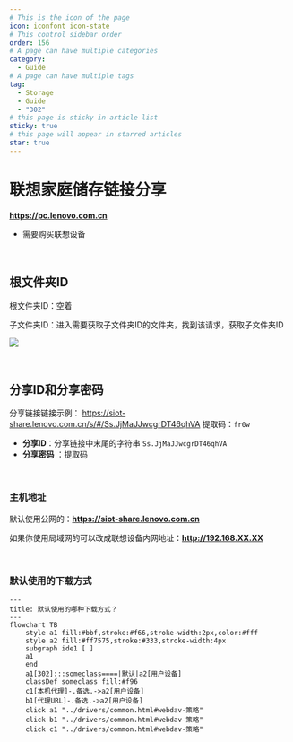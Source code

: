 ```yaml
---
# This is the icon of the page
icon: iconfont icon-state
# This control sidebar order
order: 156
# A page can have multiple categories
category:
  - Guide
# A page can have multiple tags
tag:
  - Storage
  - Guide
  - "302"
# this page is sticky in article list
sticky: true
# this page will appear in starred articles
star: true
---
```


# 联想家庭储存链接分享

**https://pc.lenovo.com.cn**

- 需要购买联想设备

<br/>



## **根文件夹ID**

根文件夹ID：空着

子文件夹ID：进入需要获取子文件夹ID的文件夹，找到该请求，获取子文件夹ID

![](/img/drivers/lenovonasshare/lenovonasshare_fileid.png)

<br/>



## **分享ID和分享密码**

分享链接链接示例： https://siot-share.lenovo.com.cn/s/#/Ss.JjMaJJwcgrDT46qhVA 提取码：`fr0w`

- **分享ID**：分享链接中末尾的字符串 `Ss.JjMaJJwcgrDT46qhVA`
- **分享密码** ：提取码

<br/>



### **主机地址**

默认使用公网的：**https://siot-share.lenovo.com.cn**

如果你使用局域网的可以改成联想设备内网地址：**http://192.168.XX.XX**

<br/>



### **默认使用的下载方式**

```mermaid
---
title: 默认使用的哪种下载方式？
---
flowchart TB
    style a1 fill:#bbf,stroke:#f66,stroke-width:2px,color:#fff
    style a2 fill:#ff7575,stroke:#333,stroke-width:4px
    subgraph ide1 [ ]
    a1
    end
    a1[302]:::someclass====|默认|a2[用户设备]
    classDef someclass fill:#f96
    c1[本机代理]-.备选.->a2[用户设备]
    b1[代理URL]-.备选.->a2[用户设备]
    click a1 "../drivers/common.html#webdav-策略"
    click b1 "../drivers/common.html#webdav-策略"
    click c1 "../drivers/common.html#webdav-策略"
```
